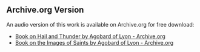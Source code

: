 ## Archive.org Version

An audio version of this work is available on Archive.org for free download:

* [Book on Hail and Thunder by Agobard of Lyon - Archive.org](https://archive.org/details/book-on-hail-and-thunder)
* [Book on the Images of Saints by Agobard of Lyon - Archive.org](https://archive.org/details/book-on-the-images-of-saints)